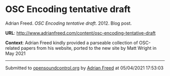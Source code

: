 # OSC Encoding tentative draft

Adrian Freed. *OSC Encoding tentative draft*. 2012.  Blog post. 

**URL**: <http://www.adrianfreed.com/content/osc-encoding-tentative-draft>

**Context**: Adrian Freed kindly provided a parseable collection of OSC-related papers from his website, ported to the new site by Matt Wright in May 2021

---
Submitted to [opensoundcontrol.org](https://opensoundcontrol.org) by [Adrian Freed](http://adrianfreed.com) at 05/04/2021 17:53:03
